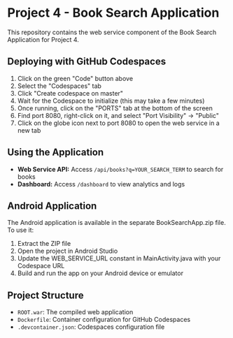 # Project 4 - Book Search Application

This repository contains the web service component of the Book Search Application for Project 4.

## Deploying with GitHub Codespaces

1. Click on the green "Code" button above
2. Select the "Codespaces" tab
3. Click "Create codespace on master"
4. Wait for the Codespace to initialize (this may take a few minutes)
5. Once running, click on the "PORTS" tab at the bottom of the screen
6. Find port 8080, right-click on it, and select "Port Visibility" → "Public"
7. Click on the globe icon next to port 8080 to open the web service in a new tab

## Using the Application

- **Web Service API:** Access `/api/books?q=YOUR_SEARCH_TERM` to search for books
- **Dashboard:** Access `/dashboard` to view analytics and logs

## Android Application

The Android application is available in the separate BookSearchApp.zip file. 
To use it:

1. Extract the ZIP file
2. Open the project in Android Studio
3. Update the WEB_SERVICE_URL constant in MainActivity.java with your Codespace URL
4. Build and run the app on your Android device or emulator

## Project Structure

- `ROOT.war`: The compiled web application
- `Dockerfile`: Container configuration for GitHub Codespaces
- `.devcontainer.json`: Codespaces configuration file
